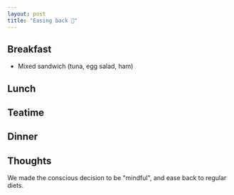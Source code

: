 ```yaml
---
layout: post
title: "Easing back 🚶"
---
```


## Breakfast

- Mixed sandwich (tuna, egg salad, ham)

## Lunch

## Teatime

## Dinner

## Thoughts

We made the conscious decision to be "mindful", and ease back to regular diets.

